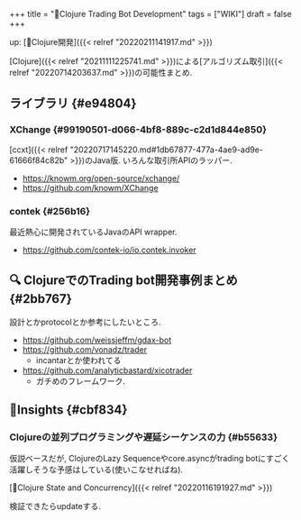 +++
title = "📝Clojure Trading Bot Development"
tags = ["WIKI"]
draft = false
+++

up: [📂Clojure開発]({{< relref "20220211141917.md" >}})

[Clojure]({{< relref "20211111225741.md" >}})による[アルゴリズム取引]({{< relref "20220714203637.md" >}})の可能性まとめ.


## ライブラリ {#e94804}


### XChange {#99190501-d066-4bf8-889c-c2d1d844e850}

[ccxt]({{< relref "20220717145220.md#1db67877-477a-4ae9-ad9e-61666f84c82b" >}})のJava版. いろんな取引所APIのラッパー.

-   <https://knowm.org/open-source/xchange/>
-   <https://github.com/knowm/XChange>


### contek {#256b16}

最近熱心に開発されているJavaのAPI wrapper.

-   <https://github.com/contek-io/io.contek.invoker>


## <span class="org-todo todo _">🔍</span> ClojureでのTrading bot開発事例まとめ {#2bb767}

設計とかprotocolとか参考にしたいところ.

-   <https://github.com/weissjeffm/gdax-bot>
-   <https://github.com/vonadz/trader>
    -   incantarとか使われてる
-   <https://github.com/analyticbastard/xicotrader>
    -   ガチめのフレームワーク.


## 🤔Insights {#cbf834}


### Clojureの並列プログラミングや遅延シーケンスの力 {#b55633}

仮説ベースだが, ClojureのLazy Sequenceやcore.asyncがtrading botにすごく活躍しそうな予感はしている(使いこなせればね).

[📝Clojure State and Concurrency]({{< relref "20220116191927.md" >}})

検証できたらupdateする.
